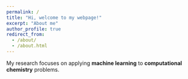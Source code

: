 ```yaml
---
permalink: /
title: "Hi, welcome to my webpage!"
excerpt: "About me"
author_profile: true
redirect_from: 
  - /about/
  - /about.html
---
```




My research focuses on applying <b>machine learning</b> to <b>computational chemistry</b> problems.








   